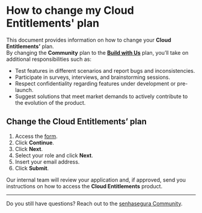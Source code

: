 # How to change my Cloud Entitlements' plan

This document provides information on how to change your **Cloud Entitlements’** plan.  
By changing the **Community** plan to the [**Build with Us**](https://senhasegura.com/build-with-us) plan, you’ll take on additional responsibilities such as:

- Test features in different scenarios and report bugs and inconsistencies.  
- Participate in surveys, interviews, and brainstorming sessions.  
- Respect confidentiality regarding features under development or pre-launch.  
- Suggest solutions that meet market demands to actively contribute to the evolution of the product.

## Change the Cloud Entitlements’ plan

1. Access the [form](https://form.jotform.com/230384843312654).  
2. Click **Continue**.  
3. Click **Next**.  
4. Select your role and click **Next**.  
5. Insert your email address.  
6. Click **Submit**.

Our internal team will review your application and, if approved, send you instructions on how to access the **Cloud Entitlements** product.  

---
Do you still have questions? Reach out to the [senhasegura Community](https://community.senhasegura.io/).
